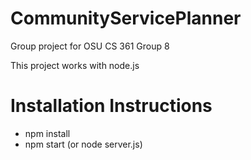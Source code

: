 # CommunityServicePlanner
Group project for OSU CS 361 Group 8

This project works with node.js
# Installation Instructions
* npm install
* npm start (or node server.js)
